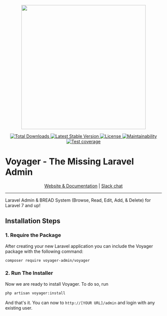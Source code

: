 <p align="center"><a href="https://the-control-group.github.io/voyager/" target="_blank"><img width="400" src="https://s3.amazonaws.com/thecontrolgroup/voyager.png"></a></p>

<p align="center">
    <a href="https://packagist.org/packages/voyager-admin/voyager">
        <img src="https://poser.pugx.org/voyager-admin/voyager/downloads.svg?format=flat" alt="Total Downloads">
    </a>
    <a href="https://packagist.org/packages/voyager-admin/voyager">
        <img src="https://poser.pugx.org/voyager-admin/voyager/v/stable.svg?format=flat" alt="Latest Stable Version">
    </a>
    <a href="https://packagist.org/packages/voyager-admin/voyager">
        <img src="https://poser.pugx.org/voyager-admin/voyager/license.svg?format=flat" alt="License">
    </a>
    <a href="https://codeclimate.com/github/voyager-admin/voyager/maintainability">
        <img src="https://api.codeclimate.com/v1/badges/3e0cebb42838d9344097/maintainability" alt="Maintainability">
    </a>
    <a href="https://codeclimate.com/github/voyager-admin/voyager/test_coverage">
        <img src="https://api.codeclimate.com/v1/badges/3e0cebb42838d9344097/test_coverage" alt="Test coverage">
    </a>
</p>

# **V**oyager - The Missing Laravel Admin
<p align="center">
    <a href="https://laravelvoyager.com" target="_blank">Website & Documentation</a>
    |
    <a href="https://voyager-slack-invitation.herokuapp.com" target="_blank">Slack chat</a>
</p>

<hr>

Laravel Admin & BREAD System (Browse, Read, Edit, Add, & Delete) for Laravel 7 and up!

## Installation Steps

### 1. Require the Package

After creating your new Laravel application you can include the Voyager package with the following command:

```bash
composer require voyager-admin/voyager
```

### 2. Run The Installer

Now we are ready to install Voyager. To do so, run

```bash
php artisan voyager:install
```

And that's it. You can now to `http://[YOUR URL]/admin` and login with any existing user.
